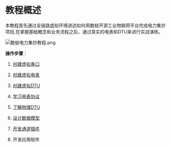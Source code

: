 
# 教程概述

  本教程首先通过全链路虚拟环境讲述如何用数蛙开源工业物联网平台完成电力集抄项目,在掌握基础概念和业务流程之后，通过真实的电表和DTU来进行实战演练。
  
  ![数蛙电力集抄教程.png](http://dgiot-1253666439.cos.ap-shanghai-fsi.myqcloud.com/blog/meter/%E6%95%B0%E8%9B%99%E7%94%B5%E5%8A%9B%E9%9B%86%E6%8A%84%E6%95%99%E7%A8%8B.png)
 
 **操作步骤**：
 
 1. [创建虚拟串口](virtual_serialport.md)
 
 2. [创建虚拟电表](virtual_meter.md)
 
 3. [创建虚拟DTU](virtual_dtu)
 
 4. [学习电表协议](http://dgiot-1253666439.cos.ap-shanghai-fsi.myqcloud.com/blog/meter/DL645-2007%E5%A4%9A%E5%8A%9F%E8%83%BD%E7%94%B5%E8%83%BD%E8%A1%A8%E9%80%9A%E4%BF%A1%E5%8D%8F%E8%AE%AE.pdf)
  
 5. [了解物理DTU](http://www.amaziot.com/cp/qt/)
 
 6. [设计数据模型](Digital_Twin) 
  
 7. [开发通道插件](meter_channel)
 
 8. 开发应用软件
 
 